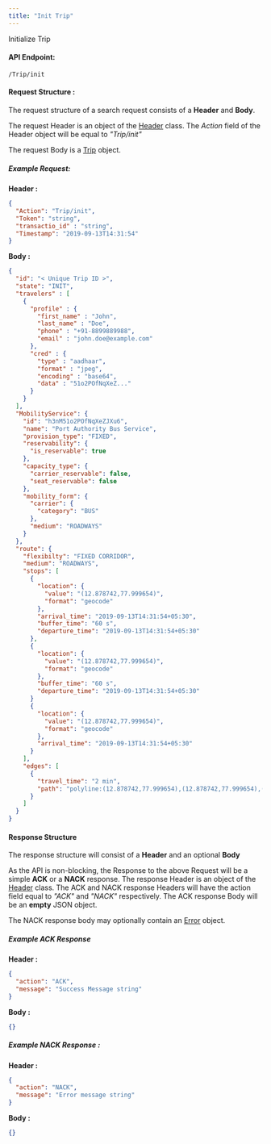 ```yaml
---
title: "Init Trip"
---
```


Initialize Trip

#### API Endpoint:

    /Trip/init

#### Request Structure :

The request structure of a search request consists of a **Header** and **Body**.

The request Header is an object of the [Header](/Resources/Header) class. The *Action* field of the Header object will be equal to *"Trip/init"*

The request Body is a [Trip](/Resources/Trip) object.

##### Example Request:

**Header :**

```json
{
  "Action": "Trip/init",
  "Token": "string",
  "transactio_id" : "string",
  "Timestamp": "2019-09-13T14:31:54"
}
```
**Body :**

```json
{
  "id": "< Unique Trip ID >",
  "state": "INIT",
  "travelers" : [
    {
      "profile" : {
        "first_name" : "John",
        "last_name" : "Doe",
        "phone" : "+91-8899889988",
        "email" : "john.doe@example.com"
      },
      "cred" : {
        "type" : "aadhaar",
        "format" : "jpeg",
        "encoding" : "base64",
        "data" : "51o2POfNqXeZ..."
      }
    }
  ],
  "MobilityService": {
    "id": "h3nM51o2POfNqXeZJXu6",
    "name": "Port Authority Bus Service",
    "provision_type": "FIXED",
    "reservability": {
      "is_reservable": true
    },
    "capacity_type": {
      "carrier_reservable": false,
      "seat_reservable": false
    },
    "mobility_form": {
      "carrier": {
        "category": "BUS"
      },
      "medium": "ROADWAYS"
    }
  },
  "route": {
    "flexibilty": "FIXED CORRIDOR",
    "medium": "ROADWAYS",
    "stops": [
      {
        "location": {
          "value": "(12.878742,77.999654)",
          "format": "geocode"
        },
        "arrival_time": "2019-09-13T14:31:54+05:30",
        "buffer_time": "60 s",
        "departure_time": "2019-09-13T14:31:54+05:30"
      },
      {
        "location": {
          "value": "(12.878742,77.999654)",
          "format": "geocode"
        },
        "buffer_time": "60 s",
        "departure_time": "2019-09-13T14:31:54+05:30"
      }
      {
        "location": {
          "value": "(12.878742,77.999654)",
          "format": "geocode"
        },
        "arrival_time": "2019-09-13T14:31:54+05:30"
      }
    ],
    "edges": [
      {
        "travel_time": "2 min",
        "path": "polyline:(12.878742,77.999654),(12.878742,77.999654),(12.878742,77.999654)"
      }
    ]
  }
}
```

#### Response Structure

The response structure will consist of a **Header** and an optional **Body**

As the API is non-blocking, the Response to the above Request will be a simple **ACK** or a **NACK** response. The response Header is an object of the [Header](/Resources/Header) class. The ACK and NACK response Headers will have the action field equal to *"ACK"* and *"NACK"* respectively. The ACK response Body will be an **empty** JSON object.

The NACK response body may optionally contain an [Error](/Resources/Error) object.

##### Example ACK Response

**Header :**

```json
{
  "action": "ACK",
  "message": "Success Message string"
}
```

**Body :**
``` json
{}
```
##### Example NACK Response :

**Header :**
```json
{
  "action": "NACK",
  "message": "Error message string"
}
```
**Body :**
```json
{}
```
